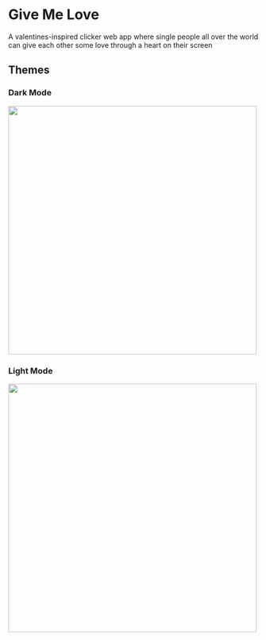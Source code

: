 # Give Me Love
A valentines-inspired clicker web app where single people all over the world can give each other some love through a heart on their screen

## Themes
### Dark Mode
<img src="https://github.com/yilverdeja/givemelove-react/assets/29952939/5cab7242-3803-428a-bdbd-40206002bfea" alt="" width="500"/>

### Light Mode
<img src="https://github.com/yilverdeja/givemelove-react/assets/29952939/60eb2e72-0ca2-489d-b55c-ce61617b90a9" alt="" width="500"/>

